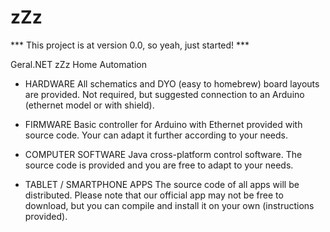 zZz
===

*** This project is at version 0.0, so yeah, just started! ***

Geral.NET zZz Home Automation

- HARDWARE
All schematics and DYO (easy to homebrew) board layouts are provided.
Not required, but suggested connection to an Arduino (ethernet model or with shield).


- FIRMWARE
Basic controller for Arduino with Ethernet provided with source code.
Your can adapt it further according to your needs.


- COMPUTER SOFTWARE
Java cross-platform control software.
The source code is provided and you are free to adapt to your needs.


- TABLET / SMARTPHONE APPS
The source code of all apps will be distributed.
Please note that our official app may not be free to download,
but you can compile and install it on your own (instructions provided).
